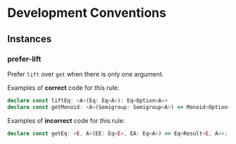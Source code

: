 # Development Conventions

## Instances

### prefer-lift

Prefer `lift` over `get` when there is only one argument.

Examples of **correct** code for this rule:

```ts
declare const liftEq: <A>(Eq: Eq<A>): Eq<Option<A>>
declare const getMonoid: <A>(Semigroup: Semigroup<A>) => Monoid<Option<A>>
```

Examples of **incorrect** code for this rule:

```ts
declare const getEq: <E, A>(EE: Eq<E>, EA: Eq<A>) => Eq<Result<E, A>>;
```
